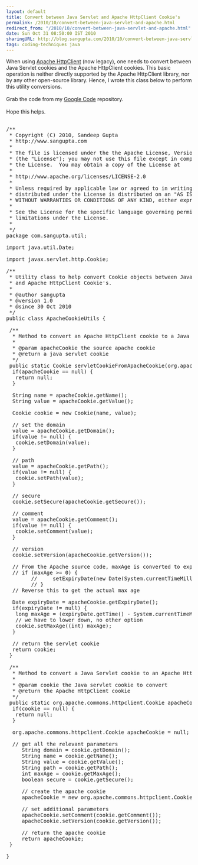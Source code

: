```yaml
---
layout: default
title: Convert between Java Servlet and Apache HttpClient Cookie's
permalink: /2010/10/convert-between-java-servlet-and-apache.html
redirect_from: "/2010/10/convert-between-java-servlet-and-apache.html"
date: Sun Oct 31 08:50:00 IST 2010
sharingURL: http://blog.sangupta.com/2010/10/convert-between-java-servlet-and-apache.html
tags: coding-techniques java
---
```

When using 
<a href="http://hc.apache.org/httpclient-3.x/index.html">Apache HttpClient</a> (now legacy), one needs to convert between Java Servlet cookies and the Apache HttpClient cookies. This basic operation is neither directly supported by the Apache HttpClient library, nor by any other open-source library. Hence, I wrote this class below to perform this utility conversions.
<br>
<br>Grab the code from my 
<a href="http://code.google.com/p/sangupta">Google Code</a> repository.
<br>
<br>Hope this helps.
<br>
<br>
<pre class="brush: java">/**<br> * Copyright (C) 2010, Sandeep Gupta<br> * http://www.sangupta.com<br> * <br> * The file is licensed under the the Apache License, Version 2.0<br> * (the "License"); you may not use this file except in compliance with<br> * the License.  You may obtain a copy of the License at<br> * <br> * http://www.apache.org/licenses/LICENSE-2.0<br> * <br> * Unless required by applicable law or agreed to in writing, software<br> * distributed under the License is distributed on an "AS IS" BASIS,<br> * WITHOUT WARRANTIES OR CONDITIONS OF ANY KIND, either express or implied.<br> * <br> * See the License for the specific language governing permissions and<br> * limitations under the License.<br> * <br> */<br>package com.sangupta.util;<br><br>import java.util.Date;<br><br>import javax.servlet.http.Cookie;<br><br>/**<br> * Utility class to help convert Cookie objects between Java Servlet Cookie's<br> * and Apache HttpClient Cookie's. <br> * <br> * @author sangupta<br> * @version 1.0<br> * @since 30 Oct 2010<br> */<br>public class ApacheCookieUtils {<br> <br> /**<br>  * Method to convert an Apache HttpClient cookie to a Java Servlet cookie.<br>  * <br>  * @param apacheCookie the source apache cookie<br>  * @return a java servlet cookie<br>  */<br> public static Cookie servletCookieFromApacheCookie(org.apache.commons.httpclient.Cookie apacheCookie) {<br>  if(apacheCookie == null) {<br>   return null;<br>  }<br>  <br>  String name = apacheCookie.getName();<br>  String value = apacheCookie.getValue();<br>  <br>  Cookie cookie = new Cookie(name, value);<br><br>  // set the domain<br>  value = apacheCookie.getDomain();<br>  if(value != null) {<br>   cookie.setDomain(value);<br>  }<br>  <br>  // path<br>  value = apacheCookie.getPath();<br>  if(value != null) {<br>   cookie.setPath(value);<br>  }<br>  <br>  // secure<br>  cookie.setSecure(apacheCookie.getSecure());<br><br>  // comment<br>  value = apacheCookie.getComment();<br>  if(value != null) {<br>   cookie.setComment(value);<br>  }<br>  <br>  // version<br>  cookie.setVersion(apacheCookie.getVersion());<br>  <br>  // From the Apache source code, maxAge is converted to expiry date using the following formula<br>  // if (maxAge &gt;= 0) {<br>        //     setExpiryDate(new Date(System.currentTimeMillis() + maxAge * 1000L));<br>        // }<br>  // Reverse this to get the actual max age<br>  <br>  Date expiryDate = apacheCookie.getExpiryDate();<br>  if(expiryDate != null) {<br>   long maxAge = (expiryDate.getTime() - System.currentTimeMillis()) / 1000;<br>   // we have to lower down, no other option<br>   cookie.setMaxAge((int) maxAge);<br>  }<br>  <br>  // return the servlet cookie<br>  return cookie;<br> }<br> <br> /**<br>  * Method to convert a Java Servlet cookie to an Apache HttpClient cookie.<br>  * <br>  * @param cookie the Java servlet cookie to convert<br>  * @return the Apache HttpClient cookie<br>  */<br> public static org.apache.commons.httpclient.Cookie apacheCookieFromServletCookie(Cookie cookie) {<br>  if(cookie == null) {<br>   return null;<br>  }<br>  <br>  org.apache.commons.httpclient.Cookie apacheCookie = null;<br>  <br>  // get all the relevant parameters<br>     String domain = cookie.getDomain();<br>     String name = cookie.getName();<br>     String value = cookie.getValue();<br>     String path = cookie.getPath();<br>     int maxAge = cookie.getMaxAge();<br>     boolean secure = cookie.getSecure();<br>     <br>     // create the apache cookie<br>     apacheCookie = new org.apache.commons.httpclient.Cookie(domain, name, value, path, maxAge, secure);<br>     <br>     // set additional parameters<br>     apacheCookie.setComment(cookie.getComment());<br>     apacheCookie.setVersion(cookie.getVersion());<br><br>     // return the apache cookie<br>     return apacheCookie;<br> }<br><br>}</pre>
